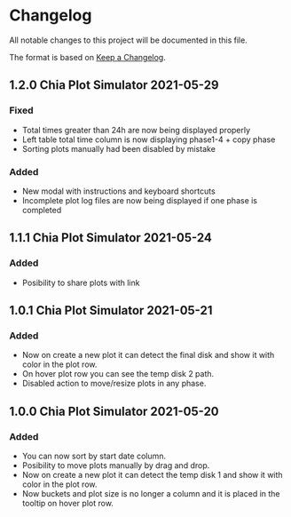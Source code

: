 # Changelog

All notable changes to this project will be documented in this file.

The format is based on [Keep a Changelog](https://keepachangelog.com/en/1.0.0/).


## 1.2.0 Chia Plot Simulator 2021-05-29

### Fixed

- Total times greater than 24h are now being displayed properly
- Left table total time column is now displaying phase1-4 + copy phase
- Sorting plots manually had been disabled by mistake

### Added

- New modal with instructions and keyboard shortcuts
- Incomplete plot log files are now being displayed if one phase is completed

## 1.1.1 Chia Plot Simulator 2021-05-24

### Added

- Posibility to share plots with link

## 1.0.1 Chia Plot Simulator 2021-05-21

### Added

- Now on create a new plot it can detect the final disk and show it with color in the plot row.
- On hover plot row you can see the temp disk 2 path.
- Disabled action to move/resize plots in any phase.

## 1.0.0 Chia Plot Simulator 2021-05-20

### Added

- You can now sort by start date column.
- Posibility to move plots manually by drag and drop.
- Now on create a new plot it can detect the temp disk 1 and show it with color in the plot row.
- Now buckets and plot size is no longer a column and it is placed in the tooltip on hover plot row.
